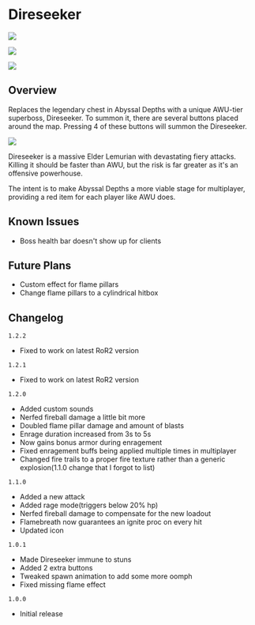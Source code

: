 # Direseeker

[![](https://cdn.discordapp.com/attachments/469291841859092488/784510230054436904/unknown.png)]()

[![](https://cdn.discordapp.com/attachments/750033133604175982/784501239014228030/unknown.png)]()

[![](https://cdn.discordapp.com/attachments/755556626681036881/791955506314477568/texDireseekerIcon.png)]()

## Overview
Replaces the legendary chest in Abyssal Depths with a unique AWU-tier superboss, Direseeker. To summon it, there are several buttons placed around the map. Pressing 4 of these buttons will summon the Direseeker.

[![](https://cdn.discordapp.com/attachments/469291841859092488/785976744171012106/unknown.png)]()

Direseeker is a massive Elder Lemurian with devastating fiery attacks. Killing it should be faster than AWU, but the risk is far greater as it's an offensive powerhouse.

The intent is to make Abyssal Depths a more viable stage for multiplayer, providing a red item for each player like AWU does.

## Known Issues
- Boss health bar doesn't show up for clients

## Future Plans
- Custom effect for flame pillars
- Change flame pillars to a cylindrical hitbox

## Changelog
`1.2.2`
- Fixed to work on latest RoR2 version

`1.2.1`
- Fixed to work on latest RoR2 version

`1.2.0`
- Added custom sounds
- Nerfed fireball damage a little bit more
- Doubled flame pillar damage and amount of blasts
- Enrage duration increased from 3s to 5s
- Now gains bonus armor during enragement
- Fixed enragement buffs being applied multiple times in multiplayer
- Changed fire trails to a proper fire texture rather than a generic explosion(1.1.0 change that I forgot to list)

`1.1.0`
- Added a new attack
- Added rage mode(triggers below 20% hp)
- Nerfed fireball damage to compensate for the new loadout
- Flamebreath now guarantees an ignite proc on every hit
- Updated icon

`1.0.1`
- Made Direseeker immune to stuns
- Added 2 extra buttons
- Tweaked spawn animation to add some more oomph
- Fixed missing flame effect

`1.0.0`
- Initial release